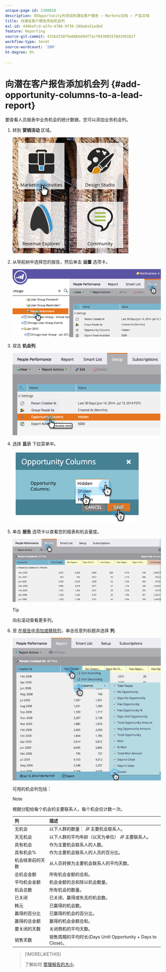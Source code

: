 ```yaml
---
unique-page-id: 2360018
description: 将Opportunity列添加到潜在客户报告 — Marketo文档 — 产品文档
title: 向潜在客户报告添加机会列
exl-id: 446befcd-a2fe-478b-9f36-288a6a31adbd
feature: Reporting
source-git-commit: 431bd258f9a68bbb9df7acf043085578d3d91b1f
workflow-type: tm+mt
source-wordcount: '280'
ht-degree: 0%

---
```


# 向潜在客户报告添加机会列 {#add-opportunity-columns-to-a-lead-report}

要查看人员报表中业务机会的统计数据，您可以添加业务机会列。

1. 转到 **营销活动** 区域。

   ![](assets/ma.png)

1. 从导航树中选择您的报告，然后单击 **设置** 选项卡。

   ![](assets/two.png)

1. 双击 **机会列**.

   ![](assets/three.png)

1. 选择 **显示** 下拉菜单中。

   ![](assets/image2014-9-16-12-3a50-3a33.png)

1. 单击 **报告** 选项卡以查看您的报表和机会量度。

   ![](assets/five.png)

   >[!TIP]
   >
   >向右滚动查看更多列。

1. 至 [在报告中添加或移除列](/help/marketo/product-docs/reporting/basic-reporting/editing-reports/select-report-columns.md)，单击任意列标题并选择 **列**.

   ![](assets/six.png)

   可用的机会列包括：

   >[!NOTE]
   >
   >根据分配给每个机会的主要联系人，每个机会仅计数一次。

   | 列 | 描述 |
   |---|---|
   | 无机会 | 以下人群的数量： *非* 主要机会联系人。 |
   | 天无机会 | 以下人群的平均年龄（以天为单位） *非* 主要联系人。 |
   | 具有机会 | 作为主要机会联系人的人数。 |
   | 具有机会% | 作为主要机会联系人的人员的百分比。 |
   | 机会结束前的天数 | 从人员转换为主要机会联系人的平均天数。 |
   | 总机会金额 | 所有机会金额的总和。 |
   | 平均机会金额 | 机会金额的总和除以机会数量。 |
   | 机会总数 | 所有机会的数量。 |
   | 已关闭 | 已关闭、赢得或失去的机会数。 |
   | 韩元 | 已赢得的机会数。 |
   | 赢得的百分比 | 已赢得的机会的百分比。 |
   | 赢得的总金额 | 赢得的机会金额总和。 |
   | 要关闭的天数 | 关闭商机的平均天数。 |
   | 销售天数 | 销售周期的平均时长(Days Until Opportunity + Days to Close)。 |

   >[!MORELIKETHIS]
   >
   >了解如何 [管理报告的大小](/help/marketo/product-docs/reporting/basic-reporting/editing-reports/configure-report-size.md).
